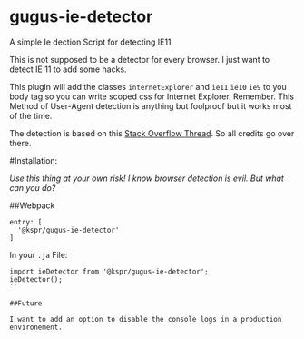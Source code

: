 # gugus-ie-detector
A simple Ie dection Script for detecting IE11

This is not supposed to be a detector for every browser. I just want to detect IE 11 to add some hacks.

This plugin will add the classes `internetExplorer` and `ie11` `ie10` `ie9` to you body tag so you can write scoped css for Internet Explorer. Remember. This Method of User-Agent detection is anything but foolproof but it works most of the time.

The detection is based on this [Stack Overflow Thread](https://stackoverflow.com/questions/21825157/internet-explorer-11-detection). So all credits go over there.

#Installation:

*Use this thing at your own risk! I know browser detection is evil. But what can you do?*

##Webpack
```
entry: [
  '@kspr/gugus-ie-detector'
]
```
In your `.ja` File:

```
import ieDetector from '@kspr/gugus-ie-detector';
ieDetector();
``

##Future

I want to add an option to disable the console logs in a production environement.
